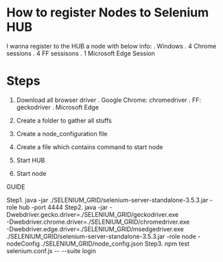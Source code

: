 # How to register Nodes to Selenium HUB

I wanna register to the HUB a node with below info:
    . Windows
    . 4 Chrome sessions
    . 4 FF sessisons
    . 1 Microsoft Edge Session


# Steps
1. Download all browser driver
    . Google Chrome: chromedriver
    . FF: geckodriver
    . Microsoft Edge

2. Create a folder to gather all stuffs

3. Create a node_configuration file

4. Create a file which contains command to start node

5. Start HUB

6. Start node

GUIDE 

Step1.
java -jar ./SELENIUM_GRID/selenium-server-standalone-3.5.3.jar -role hub -port 4444
Step2.
java -jar -Dwebdriver.gecko.driver=./SELENIUM_GRID/geckodriver.exe \
-Dwebdriver.chrome.driver=./SELENIUM_GRID/chromedriver.exe \
-Dwebdriver.edge.driver=./SELENIUM_GRID/msedgedriver.exe \
./SELENIUM_GRID/selenium-server-standalone-3.5.3.jar -role node -nodeConfig ./SELENIUM_GRID/node_config.json
Step3.
 npm test selenium.conf.js -- --suite login